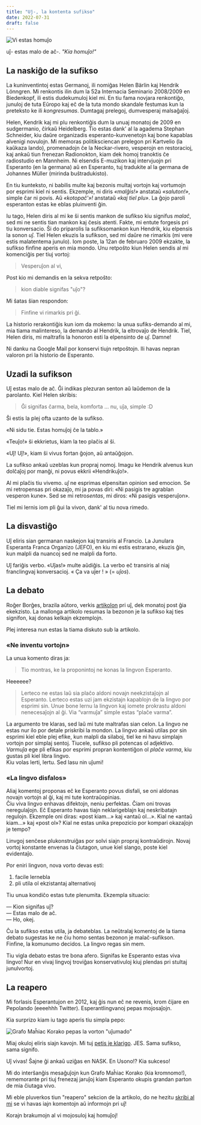 ```yaml
---
title: "Uĵ-, la kontenta sufikso"
date: 2022-07-31
draft: false
---
```


![Vi estas homuĵo](/2022/ujx-sufikso/images/vi_estas_homujxo.jpg)

uĵ- estas malo de aĉ-. _"Kia homuĵo!"_

## La naskiĝo de la sufikso

La kuninventintoj estas Germanoj, ili nomiĝas Helen Bärlin kaj Hendrik Lönngren.
Mi renkontis ilin dum la 52a Internacia Seminario 2008/2009 en Biedenkopf, ili estis dudekumuloj
kiel mi.
En tiu fama novjara renkontiĝo, junuloj de tuta Eŭropo kaj eĉ de la tuta mondo skandale festumas
kun la preteksto ke ili _kongresumas_. Dumtagaj prelegoj, dumvesperaj malsaĝaĵoj.

Helen, Kendrik kaj mi plu renkontiĝis dum la unuaj monatoj de 2009 en sudgermanio, ĉirkaŭ
Heidelberg.
Tio estas dank' al la agadema Stephan Schneider, kiu daŭre organizadis esperanto-kunvenetojn
kaj bone kapablas alvenigi novulojn.
Mi memoras politiksciencan prelegon pri Kartvelio (la kaŭkaza lando), promenadojn ĉe la Neckar-rivero,
vesperojn en restoracioj, kaj ankaŭ tiun frenezan Radionokton, kiam dek homoj tranoktis ĉe radiostudio
en Mannheim.
Ni elsendis E-muzikon kaj intervjuojn pri Esperanto (en la germana)
aŭ en Esperanto, tuj tradukite al la germana de Johannes Müller (mirinda buŝtradukisto).

En tiu kunteksto, ni babilis multe kaj bezonis multaj vortojn kaj vortumojn por esprimi kiel ni
sentis. Ekzemple, ni diris _«malĝis!»_ anstataŭ _«saluton!»_, simple ĉar ni povis.
Aŭ _«kotopaĉ'»!_ anstataŭ _«kaj tiel plu»_.
La ĝojo paroli esperanton estas ke eblas pluinventi ĝin.

Iu tago, Helen diris al mi ke ŝi sentis mankon de sufikso kiu signifus _malaĉ_,
sed mi ne sentis tian mankon kaj ĉesis atenti. Fakte, mi entute forgesis pri tiu konversacio.
Ŝi do priparolis la sufiksomankon kun Hendrik, kiu elpensis la sonon _uĵ_.
Tiel Helen ekuzis la sufikson, sed mi daŭre ne rimarkis (mi vere estis malatentema junulo).
Iom poste, la 12an de februaro 2009 ekzakte, la sufikso finfine aperis en mia mondo.
Unu retpoŝto kiun Helen sendis al mi komenciĝis per tiuj vortoj:

> Vesperuĵon al vi,

Post kio mi demandis en la sekva retpoŝto:

> kion diable signifas "uĵo"?

Mi ŝatas ŝian respondon:

> Finfine vi rimarkis pri ĝi.

La historio rerakontiĝis kun iom da mokemo: la unua sufiks-demando al mi, mia tiama malintereso,
la demando al Hendrik, la eltrovaĵo de Hendrik.
Tiel, Helen diris, mi maltrafis la honoron esti la elpensinto de _uĵ_. Damne!

Ni danku na Google Mail por konservi tiujn retpoŝtojn.
Ili havas nepran valoron pri la historio de Esperanto.

## Uzadi la sufikson

Uĵ estas malo de aĉ. Ĝi indikas plezuran senton aŭ laŭdemon de la parolanto. Kiel Helen skribis:

> Ĝi signifas ĉarma, bela, komforta ... nu, uĵa, simple :D

Ŝi estis la plej ofta uzanto de la sufikso.

«Ni sidu tie. Estas homuĵoj ĉe la tablo.»

«Teuĵo!» ŝi ekkrietus, kiam la teo plaĉis al ŝi.

«Uĵ! Uĵ!», kiam ŝi vivus fortan ĝojon, aŭ antaŭĝojon.

La sufikso ankaŭ uzeblas kun propraj nomoj. Imagu ke Hendrik alvenus kun dolĉaĵoj por manĝi,
ni povus ekkrii «Hendrikuĵo!».

Al mi plaĉis tiu vivemo. _uĵ_ ne esprimas elpensitan opinion sed emocion.
Se mi retropensas pri okazaĵo, mi ja povas diri: «Ni pasigis tre agrablan vesperon kune».
Sed se mi retro*sentas*, mi diros: «Ni pasigis vesperuĵon».

Tiel mi lernis iom pli ĝui la vivon, dank' al tiu nova rimedo.

## La disvastiĝo

Uĵ eliris sian germanan naskejon kaj transiris al Francio.
La Junulara Esperanta Franca Organizo (JEFO), en kiu mi estis estrarano, ekuzis ĝin, kun malpli da
nuancoj sed ne malpli da forto.

Uĵ fariĝis verbo. «Uĵas!» multe aŭdiĝis.
La verbo eĉ transiris al niaj franclingvaj konversacioj. « Ça va uĵer ! » (= _uĵos_).

## La debato

Roĝer Borĝes, brazila aŭtoro, verkis
[artikolon](https://mojose.wordpress.com/2009/11/23/ujo-la-sufikso-de-la-jaro-versajne/)
pri uĵ, dek monatoj post ĝia ekekzisto.
La mallonga artikolo resumas la bezonon je la sufikso kaj ties signifon, kaj donas kelkajn ekzemplojn.

Plej interesa nun estas la tiama diskuto sub la artikolo.

### «Ne inventu vortojn»

La unua komento diras ja:

> Tio montras, ke la proponintoj ne konas la lingvon Esperanto.

Heeeeee?

> Lerteco ne estas laŭ sia plaĉo aldoni novajn neekzistaĵojn al Esperanto. Lerteco estas uzi jam
> ekzistajn kapablojn de la lingvo por esprimi sin. Unue bone lernu la lingvon kaj iomete
> prokrastu aldoni nenecesaĵojn al ĝi. Via “varmuĵa” simple estas “plaĉe varma”.

La argumento tre klaras, sed laŭ mi tute maltrafas sian celon.
La lingvo ne estas nur ilo por detale priskribi la mondon.
La lingvo ankaŭ utilas por sin esprimi kiel eble plej efike, kun malpli da silaboj, tiel ke
ni havu simplajn vortojn por simplaj sentoj. Tiucele, sufikso pli potencas ol adjektivo.
_Varmuĵa_ ege pli efikas por esprimi propran kontentiĝon ol _plaĉe varma_, kiu gustas
pli kiel libra lingvo.  
Kiu volas lerti, lertu. Sed lasu nin uĵumi!


### «La lingvo disfalos»

Aliaj komentoj proponas eĉ ke Esperanto povus disfali, se oni aldonas novajn vortojn al ĝi,
kaj mi tute kontraŭopinias.  
Ĉiu viva lingvo enhavas difektojn, neniu perfektas.
Ĉiam oni trovas neregulaĵojn.
Eĉ Esperanto havas tiajn neklarigeblajn kaj neskribatajn regulojn.
Ekzemple oni diras: «post kiam…» kaj «antaŭ ol…». Kial ne «antaŭ kiam…» kaj «post ol»?
Kial ne estas unika prepozicio por kompari okazaĵojn je tempo?

Linvgoj senĉese plukonstruiĝas por solvi siajn propraj kontraŭdirojn.
Novaj vortoj konstante envenas la ĉiutagon, unue kiel slango,
poste kiel evidentaĵo.

Por eniri lingvon, nova vorto devas esti:

1. facile lernebla
2. pli utila ol ekzistantaj alternativoj

Tiu unua kondiĉo estas tute plenumita. Ekzempla situacio:

— Kion signifas uĵ?  
— Estas malo de aĉ.  
— Ho, okej.

Ĉu la sufikso estas utila, ja debateblas.
La neŭtralaj komentoj de la tiama debato sugestas ke ne ĉiu homo sentas bezonon je malaĉ-sufikson.  
Finfine, la komunumo decidos. La lingvo regas sin mem.

Tiu vigla debato estas tre bona afero.
Signifas ke Esperanto estas viva lingvo!
Nur en vivaj lingvoj troviĝas konservativuloj kiuj plendas pri stultaj junulvortoj.

## La reapero

Mi forlasis Esperantujon en 2012, kaj ĝis nun eĉ ne revenis, krom ĉijare en Pepolando (eeeehhh Twitter).
Esperantlingvanoj pepas mojosaĵojn.

Kia surprizo kiam iu tago aperis
tiu simpla pepo:

![Grafo Maĥiac Korako pepas la vorton "uĵumado"](/2022/ujx-sufikso/images/ujxumado_ekrankopio.png)

Miaj okuloj eliris siajn kavojn.
Mi tuj [petis je klarigo](https://twitter.com/mahxiackorvo/status/1553245366572630017).
JES. Sama sufikso, sama signifo.

Uĵ vivas!
Ŝajne ĝi ankaŭ uziĝas en NASK. En Usono!? Kia sukceso!

Mi do interŝanĝis mesaĝuĵojn kun Grafo Maĥiac Korako (kia kromnomo!),
rememorante pri tiuj frenezaj jaruĵoj
kiam Esperanto okupis grandan parton de mia ĉiutaga vivo.

Mi eble pluverkos tiun "reapero" sekcion de la artikolo, do ne hezitu [skribi al mi](bjokac@gmail.com)
se vi havas iajn komentojn aŭ informojn pri uĵ!

Korajn brakumojn al vi mojosuloj kaj homuĵoj!
